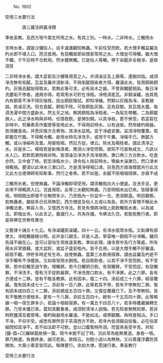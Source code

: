 ﻿　　No. 1902

受用三水要行法

　　　　唐三藏法師義凈撰


準依圣教。及西方現今眾生所用之水。有其三別。一時水。二非時水。三觸用水

言時水者。謂是沙彌俗人。自手濾漉觀知無蟲。午前任受而飲。若大僧手觸盆羅及杓水即不堪入口。而況食用。有惡觸故即如僧家常用之水。大僧豈可得觸。雖大僧不觸。于午后時不合飲用。然水體無觸。已是俗人等觸。帶于染膩非全極凈。是故須受

二非時凈水者。謂大苾芻及沙彌等用意之人。并須澡豆及上屑等。連腕四指。咸須凈洗無有垢膩。瓦盆及羅并須新凈。不與垢膩相染者方得。羅濾此水。皆用銅碗銅杓。灰揩去膩始得取水。若無此等可求。必有染木之器。不曾與觸膩相染。每日凈洗塵垢不停者。通用亦得。若常用水可貯在凈瓶。凈瓶須是瓦。非銅澡罐。由其瓶內有銅青不凈不得灰揩故。拔出銅釵揩拭。即知凈穢。然銅以灰揩為凈。圣教親說。若澡豆洗。但去食膩。銅垢不除。可取銅匙灰揩。足為目驗。其瓦瓶水盡。每須洗濯中間方盛新水。然五天之地。無將銅瓶為凈瓶者。一為垢生帶觸。二為銅腥損人。此之凈水時與非時。任情取飲。是佛別開。以其凈故。更不勞受。若苾芻在非時中。煎藥煮茶作蜜漿等皆用此水。不得用前時水。以有過故。然用槍杓碗器。皆須離食染。并悉灰揩方合煮物。其凈水盆瓶。宜于凈處安置。盆須凈物覆蓋。瓶即置在竹籠。不得輒令觸。欲用水時先凈洗手。或用干牛糞。凈揩手已。無膩方觸。或以凈絹布及葉。用替瓶咽。然后方捉。律云。除水及楊枝者。謂此清凈之水。非是余二。楊枝若是新條濕者。應須火凈受而嚼。故知不可直執戒文。凡欲以水入口。若飲若漱時與非時。皆須澡豆凈洗手洗凈兩唇。漱口再三方合飲水。吃食亦然。又中食了時。若恐凈瓶水少。須令俗人授前時水。嚼齒木澡漱已。然口津未得輒咽。要須以此凈水三漱口已。方是清凈得咽口津。目見西方南海僧眾共行此法又此方古德律師有知斯事。然行之者希。若不如是。余膩不除咽咽得罪。亦齋不成

三觸用水者。但使無蟲。不論凈觸即得受用。謂添觸瓶向大小便處。及洗手足。更余用不得輒將入口。況食用耶。此等三水觀知無蟲。乃至明相未出已來。皆隨事得用。明相既出即便不合無問多少。乃至瓶內一抄盆中一合。悉須銅盞。明目觀察。若無蟲者。雖經多日任用無犯。西方僧徒及俗人五戒以為急。若外方客僧不解此水凈觸法者。無容入寺。又復西方寺法。若見有僧將凈瓶上廁飲觸瓶水者。以為滅法。即擯出寺。以此言之。冀諸行人。共為存護。令佛法久住。若能依教行者。即是與佛在世無有異也

又舊律十誦五十九云。有凈澡罐廁澡罐。四十一云。有凈水瓶常水瓶。又新譯有部律文。凈瓶觸器極分明。此并金口親言。非是人造。寧容唯一銅瓶不分凈觸。雖同告語不齒在心。豈可以習俗生常故違圣教。準如此理。諸寺房中及行方等處。所有用水非常狼藉。或大盆貯。或盆子盛安瓶內。皆不合用。以是大僧手觸不好羅濾。經宿不觀。停貯多時定有生命。設使無蟲。當第三水飲用得罪。謂由盆羅及杓是不凈手觸有不凈塵故。又如尋常用水銅瓶。若自取飲者。以其不凈不受而飲。有不受罪。若中前觸至過午飲。增觸罪。若今日觸明日飲。有宿觸罪。不受而捉。有惡觸罪。不凈洗手。復有污手捉飲器罪。不凈洗唇口飲水。有不凈罪。此之六罪。各有方便成十二罪。皆有不敬圣教罪。此有因本。復二十四。添前成三十六罪。經宿覆藏。復有因本成七十二。添前有一百八罪。此等若其不學。若有不學無知二罪。復有因本成四百三十二罪。添前總成五百四十罪。又復從覆藏已下。及不學無知。皆有不敬教方便根本。更有一千八罪。添前五百四十。總有一千五百四十罪。此等略據一咽一宿生罪多少。若論十咽經宿罪。有一萬五千四百八十。若多時覆藏展轉生罪。乃至未懺已來。莫知其數重者。咸須對清凈人說悔。若先知者無無知罪。若非時飲鹽湯及蜜漿等。槍杓碗器用水羅濾。不能如法。或帶膩觸。與時食相沾。手口不凈。不仰手受。咸悉有罪然杏子茶湯西方不飲。若寺內皆須親自撿看。必在俗家細問知其凈不。若不如法即不可飲。豈以口腹暫時所須。而當來長受辛苦。共知[醫-酉+口]羅缽龍故損一葉。現今未脫不記了時。況此常為能無業道。身吞一咽。罪乃無邊。負擔終身。誠可悲矣。故經云。勿輕小過以為無殃。又曰善護浮囊防其微隙。大乘小乘意皆同此。略陳要行。余如大律。愿諸行者。準圣教行

受用三水要行法
